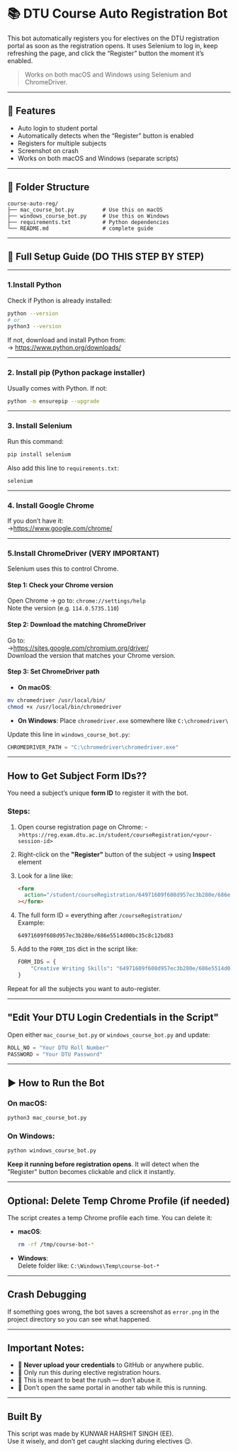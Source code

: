 # 📚 DTU Course Auto Registration Bot

This bot automatically registers you for electives on the DTU registration portal as soon as the registration opens. It uses Selenium to log in, keep refreshing the page, and click the “Register” button the moment it’s enabled.

> Works on both macOS and Windows using Selenium and ChromeDriver.

---

## 🔧 Features

- Auto login to student portal
- Automatically detects when the “Register” button is enabled
- Registers for multiple subjects
- Screenshot on crash
- Works on both macOS and Windows (separate scripts)

---

## 📁 Folder Structure

```
course-auto-reg/
├── mac_course_bot.py         # Use this on macOS
├── windows_course_bot.py     # Use this on Windows
├── requirements.txt          # Python dependencies
└── README.md                 # complete guide
```

---

## 🚀 Full Setup Guide (DO THIS STEP BY STEP)

---

### 1.Install Python

Check if Python is already installed:

```bash
python --version
# or
python3 --version
```

If not, download and install Python from:  
-> https://www.python.org/downloads/

---

### 2. Install pip (Python package installer)

Usually comes with Python. If not:

```bash
python -m ensurepip --upgrade
```

---

### 3. Install Selenium

Run this command:

```bash
pip install selenium
```

Also add this line to `requirements.txt`:

```
selenium
```

---

### 4. Install Google Chrome

If you don’t have it:  
->https://www.google.com/chrome/

---

### 5.Install ChromeDriver (VERY IMPORTANT)

Selenium uses this to control Chrome.

#### Step 1: Check your Chrome version

Open Chrome → go to: `chrome://settings/help`  
Note the version (e.g. `114.0.5735.110`)

#### Step 2: Download the matching ChromeDriver

Go to:  
->https://sites.google.com/chromium.org/driver/  
Download the version that matches your Chrome version.

#### Step 3: Set ChromeDriver path

- **On macOS**:

```bash
mv chromedriver /usr/local/bin/
chmod +x /usr/local/bin/chromedriver
```

- **On Windows**:
  Place `chromedriver.exe` somewhere like `C:\chromedriver\`

Update this line in `windows_course_bot.py`:

```python
CHROMEDRIVER_PATH = "C:\chromedriver\chromedriver.exe"
```

---

## How to Get Subject Form IDs??

You need a subject’s unique **form ID** to register it with the bot.

### Steps:

1. Open course registration page on Chrome:
   ->`https://reg.exam.dtu.ac.in/student/courseRegistration/<your-session-id>`

2. Right-click on the **"Register"** button of the subject → using **Inspect** element

3. Look for a line like:

   ```html
   <form
     action="/student/courseRegistration/64971609f608d957ec3b280e/686e5514d00bc35c8c12bd83"
   ></form>
   ```

4. The full form ID = everything after `/courseRegistration/`  
   Example:

   ```
   64971609f608d957ec3b280e/686e5514d00bc35c8c12bd83
   ```

5. Add to the `FORM_IDS` dict in the script like:

   ```python
   FORM_IDS = {
       "Creative Writing Skills": "64971609f608d957ec3b280e/686e5514d00bc35c8c12bd83"
   }
   ```

Repeat for all the subjects you want to auto-register.

---

## "Edit Your DTU Login Credentials in the Script"

Open either `mac_course_bot.py` or `windows_course_bot.py` and update:

```python
ROLL_NO = "Your DTU Roll Number"
PASSWORD = "Your DTU Password"
```

---

## ▶️ How to Run the Bot

### On macOS:

```bash
python3 mac_course_bot.py
```

### On Windows:

```bash
python windows_course_bot.py
```

**Keep it running before registration opens**. It will detect when the "Register" button becomes clickable and click it instantly.

---

## Optional: Delete Temp Chrome Profile (if needed)

The script creates a temp Chrome profile each time. You can delete it:

- **macOS**:

  ```bash
  rm -rf /tmp/course-bot-*
  ```

- **Windows**:  
  Delete folder like: `C:\Windows\Temp\course-bot-*`

---

## Crash Debugging

If something goes wrong, the bot saves a screenshot as `error.png` in the project directory so you can see what happened.

---

## Important Notes:

- 🔐 **Never upload your credentials** to GitHub or anywhere public.
- 🧠 Only run this during elective registration hours.
- 🚀 This is meant to beat the rush — don’t abuse it.
- 🛑 Don’t open the same portal in another tab while this is running.

---

## Built By

This script was made by KUNWAR HARSHIT SINGH (EE).  
Use it wisely, and don’t get caught slacking during electives 😉.
